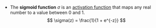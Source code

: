 - The **sigmoid function** $\sigma$ is an [activation function](Activation%20Function.md) that maps any real number to a value between 0 and 1.
$$
\sigma(z) = \frac{1}{1 + e^{-z}}
$$
